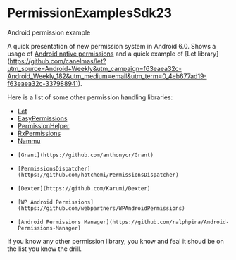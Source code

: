 # PermissionExamplesSdk23
Android permission example

A quick presentation of new permission system in Android 6.0. Shows a usage of 
[Android native permissions](https://github.com/googlesamples/android-RuntimePermissionsBasic) and a quick example of [Let library] (https://github.com/canelmas/let?utm_source=Android+Weekly&utm_campaign=f63eaea32c-Android_Weekly_182&utm_medium=email&utm_term=0_4eb677ad19-f63eaea32c-337988941). 

Here is a list of some other permission handling libraries:
* [Let](https://github.com/canelmas/let?utm_source=Android+Weekly&utm_campaign=f63eaea32c-Android_Weekly_182&utm_medium=email&utm_term=0_4eb677ad19-f63eaea32c-337988941)
* [EasyPermissions](https://github.com/googlesamples/easypermissions?utm_source=Android+Weekly&utm_campaign=12e9466a17-Android_Weekly_185&utm_medium=email&utm_term=0_4eb677ad19-12e9466a17-337988941)
*   [PermissionHelper](https://github.com/k0shk0sh/PermissionHelper)
*   [RxPermissions](https://github.com/tbruyelle/RxPermissions)
*   [Nammu](https://github.com/tajchert/Nammu?utm_source=Android+Weekly&utm_campaign=02f1aa2b25-Android_Weekly_183&utm_medium=email&utm_term=0_4eb677ad19-02f1aa2b25-337988941)
*     [Grant](https://github.com/anthonycr/Grant)
*     [PermissionsDispatcher](https://github.com/hotchemi/PermissionsDispatcher)
*     [Dexter](https://github.com/Karumi/Dexter)
*     [WP Android Permissions](https://github.com/webpartners/WPAndroidPermissions)
*     [Android Permissions Manager](https://github.com/ralphpina/Android-Permissions-Manager)

If you know any other permission library, you know and feal it shoud be on the list you know the drill.
